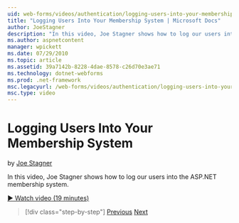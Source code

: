 ```yaml
---
uid: web-forms/videos/authentication/logging-users-into-your-membership-system
title: "Logging Users Into Your Membership System | Microsoft Docs"
author: JoeStagner
description: "In this video, Joe Stagner shows how to log our users into the ASP.NET membership system."
ms.author: aspnetcontent
manager: wpickett
ms.date: 07/29/2010
ms.topic: article
ms.assetid: 39a7142b-8228-4dae-8578-c26d70e3ae71
ms.technology: dotnet-webforms
ms.prod: .net-framework
msc.legacyurl: /web-forms/videos/authentication/logging-users-into-your-membership-system
msc.type: video
---
```

Logging Users Into Your Membership System
====================
by [Joe Stagner](https://github.com/JoeStagner)

In this video, Joe Stagner shows how to log our users into the ASP.NET membership system.

[&#9654; Watch video (19 minutes)](https://channel9.msdn.com/Blogs/ASP-NET-Site-Videos/logging-users-into-your-membership-system)

>[!div class="step-by-step"]
[Previous](adding-users-to-your-membership-system.md)
[Next](implement-the-registration-verification-pattern.md)

